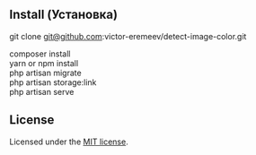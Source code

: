 ## Install (Установка)
git clone git@github.com:victor-eremeev/detect-image-color.git<br />

composer install<br />
yarn or npm install<br />
php artisan migrate<br />
php artisan storage:link<br />
php artisan serve<br />

## License
Licensed under the [MIT license](http://opensource.org/licenses/MIT).
